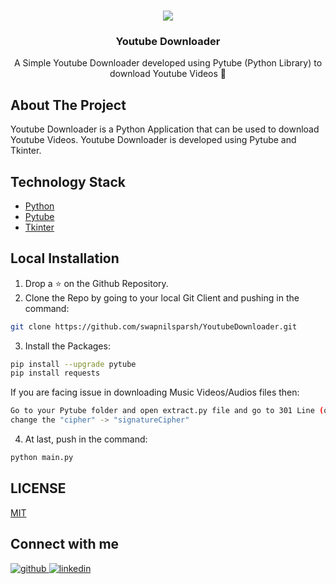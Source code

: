 
<br />
<p align="center">
  <a href="https://github.com/swapnilsparsh/YoutubeDownloader">
    <img src="https://i.ibb.co/HNdyZCS/youtube.png" >
  </a>

  <h3 align="center">Youtube Downloader</h3>

  <p align="center">
    A Simple Youtube Downloader developed using Pytube (Python Library) to download Youtube Videos 🎥
    <br />
    
  </p>
</p>

## About The Project

Youtube Downloader is a Python Application that can be used to download Youtube Videos. Youtube Downloader is developed using Pytube and Tkinter.

## Technology Stack

* [Python](https://www.python.org/)
* [Pytube](https://python-pytube.readthedocs.io/en/latest/)
* [Tkinter](https://www.tutorialspoint.com/python/python_gui_programming.htm)
## Local Installation

1. Drop a ⭐ on the Github Repository. 
2. Clone the Repo by going to your local Git Client and pushing in the command: 

```sh
git clone https://github.com/swapnilsparsh/YoutubeDownloader.git
```

3. Install the Packages: 
```sh
pip install --upgrade pytube
pip install requests
```
If you are facing issue in downloading Music Videos/Audios files then:
```sh
Go to your Pytube folder and open extract.py file and go to 301 Line (or something near this line) 
change the "cipher" -> "signatureCipher"
```
4. At last, push in the command:
```sh
python main.py
```

## LICENSE

[MIT](https://github.com/swapnilsparsh/YoutubeDownloader/blob/master/LICENSE)

## Connect with me
<a href="https://github.com/swapnilsparsh" target="_blank">
<img src=https://img.shields.io/badge/github-%2324292e.svg?&style=for-the-badge&logo=github&logoColor=white alt=github style="margin-bottom: 5px;" />
</a>
<a href="https://www.linkedin.com/in/swapnilsparsh" target="_blank">
<img src=https://img.shields.io/badge/linkedin-%231E77B5.svg?&style=for-the-badge&logo=linkedin&logoColor=white alt=linkedin style="margin-bottom: 5px;" />
</a>
